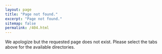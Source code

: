 ```yaml
---
layout: page
title: "Page not found."
excerpt: "Page not found."
sitemap: false
permalink: /404.html
---
```


We apologize but the requested page does not exist. Please select the tabs above for the available directories.

<script type="text/javascript">
  var GOOG_FIXURL_LANG = 'en';
  var GOOG_FIXURL_SITE = '{{ site.url }}'
</script>
<script type="text/javascript"
  src="//linkhelp.clients.google.com/tbproxy/lh/wm/fixurl.js">
</script>
